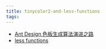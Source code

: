 ```yaml
---
title: tinycolor2-and-less-functions
tags:
---
```


- [Ant Design 色板生成算法演进之路](https://zhuanlan.zhihu.com/p/32422584)
- [less functions](https://lesscss.org/functions/)

